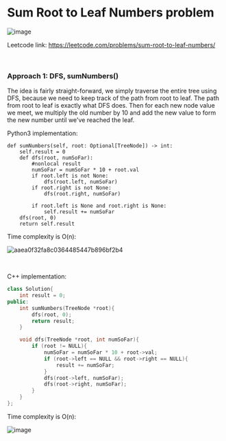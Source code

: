 # Sum Root to Leaf Numbers problem
![image](https://user-images.githubusercontent.com/25105806/160010961-fe350e36-7c85-48d7-9f87-6b3f704dbe20.png)

Leetcode link: https://leetcode.com/problems/sum-root-to-leaf-numbers/

<br />

### Approach 1: DFS, sumNumbers()
The idea is fairly straight-forward, we simply traverse the entire tree using DFS, because we need to keep track of the path from root to leaf. The path from root to leaf is exactly what DFS does. Then for each new node value we meet, we multiply the old number by 10 and add the new value to form the new number until we've reached the leaf.

Python3 implementation:
```python3
def sumNumbers(self, root: Optional[TreeNode]) -> int:
    self.result = 0
    def dfs(root, numSoFar):
        #nonlocal result
        numSoFar = numSoFar * 10 + root.val
        if root.left is not None:
            dfs(root.left, numSoFar)
        if root.right is not None:
            dfs(root.right, numSoFar)

        if root.left is None and root.right is None:
            self.result += numSoFar
    dfs(root, 0)
    return self.result
```

Time complexity is O(n):

![aaea0f32fa8c0364485447b896bf2b4](https://user-images.githubusercontent.com/25105806/160011388-7ae7086e-3bcb-427f-a451-cebe096917f7.png)


<br />

C++ implementation:
```cpp
class Solution{
    int result = 0; 
public:
    int sumNumbers(TreeNode *root){
        dfs(root, 0);
        return result;
    }

    void dfs(TreeNode *root, int numSoFar){
        if (root != NULL){
            numSoFar = numSoFar * 10 + root->val;
            if (root->left == NULL && root->right == NULL){
                result += numSoFar;
            }
            dfs(root->left, numSoFar);
            dfs(root->right, numSoFar);
        }
    }
};
```

Time complexity is O(n):

![image](https://user-images.githubusercontent.com/25105806/160226413-faeef38f-c5be-4c08-a073-a033938b6333.png)

